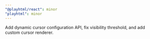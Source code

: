 ```yaml
---
"@playhtml/react": minor
"playhtml": minor
---
```


Add dynamic cursor configuration API, fix visibility threshold, and add custom cursor renderer.
